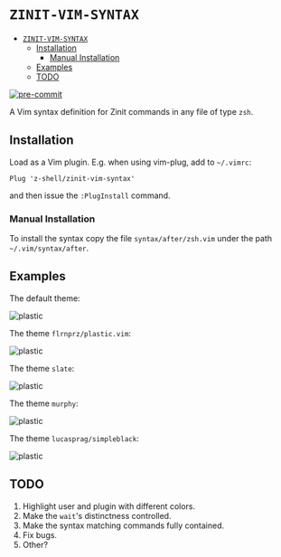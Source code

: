 # `ZINIT-VIM-SYNTAX`


<!-- START doctoc generated TOC please keep comment here to allow auto update -->
<!-- DON'T EDIT THIS SECTION, INSTEAD RE-RUN doctoc TO UPDATE -->

- [`ZINIT-VIM-SYNTAX`](#zinit-vim-syntax)
  - [Installation](#installation)
    - [Manual Installation](#manual-installation)
  - [Examples](#examples)
  - [TODO](#todo)

<!-- END doctoc generated TOC please keep comment here to allow auto update -->

[![pre-commit](https://img.shields.io/badge/pre--commit-enabled-blue?logo=pre-commit&logoColor=white)](https://github.com/pre-commit/pre-commit)

A Vim syntax definition for Zinit commands in any file of type `zsh`.

## Installation

Load as a Vim plugin. E.g. when using vim-plug, add to `~/.vimrc`:

```vim
Plug 'z-shell/zinit-vim-syntax'
```

and then issue the `:PlugInstall` command.

### Manual Installation

To install the syntax copy the file `syntax/after/zsh.vim` under the path
`~/.vim/syntax/after`.

## Examples

The default theme:

![plastic](https://raw.githubusercontent.com/zinit-zsh/zinit-vim-syntax/main/images/default.png)

The theme `flrnprz/plastic.vim`:

![plastic](https://raw.githubusercontent.com/zinit-zsh/zinit-vim-syntax/main/images/plastic.png)

The theme `slate`:

![plastic](https://raw.githubusercontent.com/zinit-zsh/zinit-vim-syntax/main/images/slate.png)

The theme `murphy`:

![plastic](https://raw.githubusercontent.com/zinit-zsh/zinit-vim-syntax/main/images/murphy.png)

The theme `lucasprag/simpleblack`:

![plastic](https://raw.githubusercontent.com/zinit-zsh/zinit-vim-syntax/main/images/simpleblack.png)

## TODO

1. Highlight user and plugin with different colors.
2. Make the `wait`'s distinctness controlled.
3. Make the syntax matching commands fully contained.
4. Fix bugs.
5. Other?
